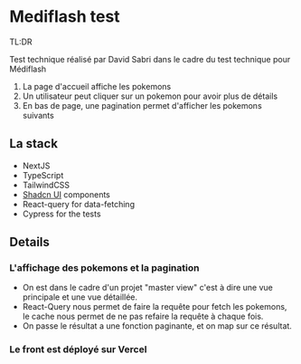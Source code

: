 # Mediflash test

TL:DR

Test technique réalisé par David Sabri dans le cadre du test technique pour Médiflash

1. La page d'accueil affiche les pokemons
2. Un utilisateur peut cliquer sur un pokemon pour avoir plus de détails
3. En bas de page, une pagination permet d'afficher les pokemons suivants

## La stack

- NextJS
- TypeScript
- TailwindCSS
- [Shadcn UI](https://ui.shadcn.com/) components
- React-query for data-fetching
- Cypress for the tests

## Details

### L'affichage des pokemons et la pagination

- On est dans le cadre d'un projet "master view" c'est à dire une vue principale et une vue détaillée.
- React-Query nous permet de faire la requête pour fetch les pokemons, le cache nous permet de ne pas refaire la requête à chaque fois.
- On passe le résultat a une fonction paginante, et on map sur ce résultat.

### Le front est déployé sur Vercel
